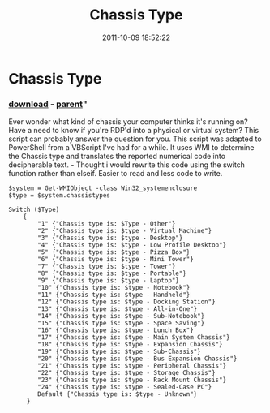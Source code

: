 ﻿---
pid:            2996
parent:         2941
children:       
poster:         Owen08
title:          Chassis Type
date:           2011-10-09 18:52:22
format:         posh
---

# Chassis Type

### [download](2996.ps1) - [parent](2941.md)"

Ever wonder what kind of chassis your computer thinks it's running on? Have a need to know if you're RDP'd into a physical or virtual system? This script can probably answer the question for you. This script was adapted to PowerShell from a VBScript I've had for a while. It uses WMI to determine the Chassis type and translates the reported numerical code into decipherable text. - Thought i would rewrite this code using the switch function rather than elseif. Easier to read and less code to write.

```posh
$system = Get-WMIObject -class Win32_systemenclosure
$type = $system.chassistypes

Switch ($Type)
    {
        "1" {"Chassis type is: $Type - Other"}
        "2" {"Chassis type is: $type - Virtual Machine"}
        "3" {"Chassis type is: $type - Desktop"}
        "4" {"Chassis type is: $type - Low Profile Desktop"}
        "5" {"Chassis type is: $type - Pizza Box"}
        "6" {"Chassis type is: $type - Mini Tower"}
        "7" {"Chassis type is: $type - Tower"}
        "8" {"Chassis type is: $type - Portable"}
        "9" {"Chassis type is: $type - Laptop"}
        "10" {"Chassis type is: $type - Notebook"}
        "11" {"Chassis type is: $type - Handheld"}
        "12" {"Chassis type is: $type - Docking Station"}
        "13" {"Chassis type is: $type - All-in-One"}
        "14" {"Chassis type is: $type - Sub-Notebook"}
        "15" {"Chassis type is: $type - Space Saving"}
        "16" {"Chassis type is: $type - Lunch Box"}
        "17" {"Chassis type is: $type - Main System Chassis"}
        "18" {"Chassis type is: $type - Expansion Chassis"}
        "19" {"Chassis type is: $type - Sub-Chassis"}
        "20" {"Chassis type is: $type - Bus Expansion Chassis"}
        "21" {"Chassis type is: $type - Peripheral Chassis"}
        "22" {"Chassis type is: $type - Storage Chassis"}
        "23" {"Chassis type is: $type - Rack Mount Chassis"}
        "24" {"Chassis type is: $type - Sealed-Case PC"}
        Default {"Chassis type is: $type - Unknown"}
     }
```
